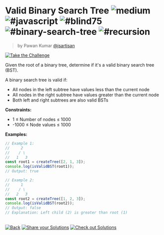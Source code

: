 <!--info-header-start--><h1>Valid Binary Search Tree <img src="https://img.shields.io/badge/-medium-d9901a" alt="medium"/> <img src="https://img.shields.io/badge/-%23javascript-999" alt="#javascript"/> <img src="https://img.shields.io/badge/-%23blind75-999" alt="#blind75"/> <img src="https://img.shields.io/badge/-%23binary--search--tree-999" alt="#binary-search-tree"/> <img src="https://img.shields.io/badge/-%23recursion-999" alt="#recursion"/></h1><blockquote><p>by Pawan Kumar <a href="https://github.com/jsartisan" target="_blank">@jsartisan</a></p></blockquote><p><a href="https://frontend-challenges.com/challenges/247-valid-binary-search-tree" target="_blank"><img src="https://img.shields.io/badge/-Take%20the%20Challenge-0d99ff?logo=javascript&logoColor=white" alt="Take the Challenge"/></a> </p><!--info-header-end-->

Given the root of a binary tree, determine if it's a valid binary search tree (BST).

A binary search tree is valid if:
- All nodes in the left subtree have values less than the current node
- All nodes in the right subtree have values greater than the current node
- Both left and right subtrees are also valid BSTs

**Constraints:**
- 1 ≤ Number of nodes ≤ 1000
- -1000 ≤ Node values ≤ 1000

**Examples:**
```typescript
// Example 1:
//     2
//    / \
//   1   3
const root1 = createTree([2, 1, 3]);
console.log(isValidBST(root1));
// Output: true

// Example 2:
//     1
//    / \
//   2   3
const root2 = createTree([1, 2, 3]);
console.log(isValidBST(root2));
// Output: false
// Explanation: Left child (2) is greater than root (1)
```


<!--info-footer-start--><br><a href="../../README.md" target="_blank"><img src="https://img.shields.io/badge/-Back-grey" alt="Back"/></a> <a href="https://github.com/jsartisan/frontend-challenges/issues/new?template=answer.md&labels=answer,247,undefined&title=247%20-%20Valid%20Binary%20Search%20Tree%20-%20undefined&body=" target="_blank"><img src="https://img.shields.io/badge/-Share%20your%20Solutions-teal" alt="Share your Solutions"/></a> <a href="https://github.com/jsartisan/frontend-challenges/issues?q=label%3A247+label%3Aanswer+sort%3Areactions-%2B1-desc" target="_blank"><img src="https://img.shields.io/badge/-Check%20out%20Solutions-de5a77?logo=awesome-lists&logoColor=white" alt="Check out Solutions"/></a> <!--info-footer-end-->